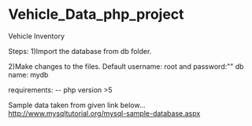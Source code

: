 # Vehicle_Data_php_project

Vehicle Inventory

Steps:
1)Import the database from db folder.

2)Make changes to the files.
	Default username: root and password:""
	db name: mydb

requirements:
-- php version >5


Sample data taken from given link below...
http://www.mysqltutorial.org/mysql-sample-database.aspx

